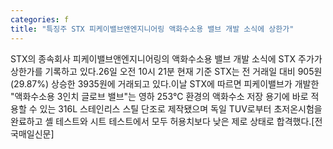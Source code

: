 ```yaml
---
categories: f
title: "특징주 STX 피케이밸브앤엔지니어링 액화수소용 밸브 개발 소식에 상한가"
---
```

STX의 종속회사 피케이밸브앤엔지니어링의 액화수소용 밸브 개발 소식에 STX 주가가 상한가를 기록하고 있다.26일 오전 10시 21분 현재 기준 STX는 전 거래일 대비 905원(29.87%) 상승한 3935원에 거래되고 있다.이날 STX에 따르면 피케이밸브가 개발한 "액화수소용 3인치 글로브 밸브"는 영하 253℃ 환경의 액화수소 저장 용기에 바로 적용할 수 있는 316L 스테인리스 스틸 단조로 제작됐으며 독일 TUV로부터 초저온시험을 완료하고 셸 테스트와 시트 테스트에서 모두 허용치보다 낮은 제로 상태로 합격했다.[전국매일신문]